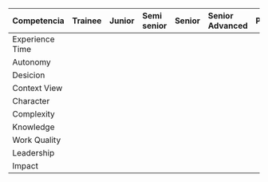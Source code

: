 

| Competencia | Trainee | Junior | Semi senior | Senior | Senior Advanced | Principal | Distinguished |
| :---         | :---         | :---         | :---         | :---         | :---         | :---         | :---         |
| Experience Time   |      |     |     |     |      |     |     |
| Autonomy     |      |     |     |     |      |     |     |
| Desicion     |      |     |     |     |      |     |     |
| Context View     |      |     |     |     |      |     |     |
| Character     |      |     |     |     |      |     |     |
| Complexity     |      |     |     |     |      |     |     |
| Knowledge     |      |     |     |     |      |     |     |
| Work Quality     |      |     |     |     |      |     |     |
| Leadership     |      |     |     |     |      |     |     |
| Impact     |      |     |     |     |      |     |     |
